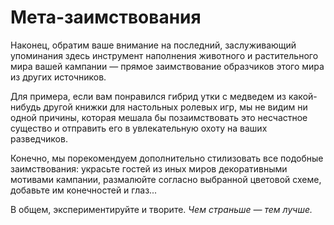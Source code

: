 # Мета-заимствования
Наконец, обратим ваше внимание на последний, заслуживающий упоминания здесь инструмент наполнения животного и растительного мира вашей кампании — прямое заимствование образчиков этого мира из других источников.

Для примера, если вам понравился гибрид утки с медведем из какой-нибудь другой книжки для настольных ролевых игр, мы не видим ни одной причины, которая мешала бы позаимствовать это несчастное существо и отправить его в увлекательную охоту на ваших разведчиков.

Конечно, мы порекомендуем дополнительно стилизовать все подобные заимствования: украсьте гостей из иных миров декоративными мотивами кампании, размалюйте согласно выбранной цветовой схеме, добавьте им конечностей и глаз...

В общем, экспериментируйте и творите. *Чем страньше — тем лучше.*
